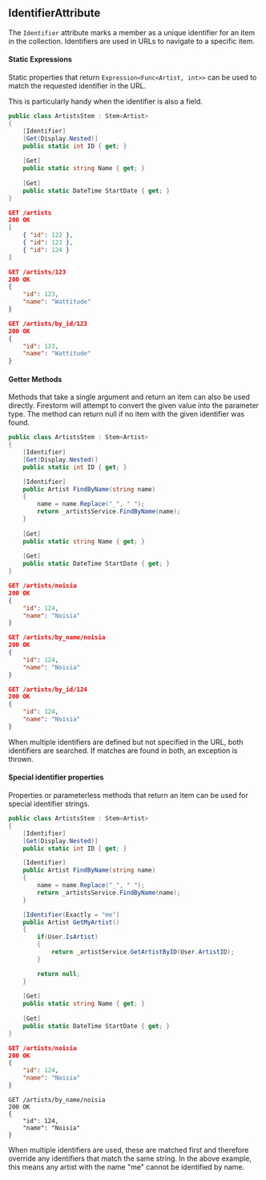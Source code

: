 IdentifierAttribute
-------------------

The `Identifier` attribute marks a member as a unique identifier for an item in the collection. Identifiers are used in URLs to navigate to a specific item.

#### Static Expressions

Static properties that return `Expression<Func<Artist, int>>` can be used to match the requested identifier in the URL.

This is particularly handy when the identifier is also a field.

``` csharp
public class ArtistsStem : Stem<Artist>
{
    [Identifier]
    [Get(Display.Nested)]
    public static int ID { get; }
    
    [Get]
    public static string Name { get; }
    
    [Get]
    public static DateTime StartDate { get; }
}
```

``` json
GET /artists
200 OK
[        
    { "id": 122 },
    { "id": 123 },
    { "id": 124 }
]
```

``` json
GET /artists/123
200 OK
{
    "id": 123,
    "name": "Wattitude"
}
```

``` json
GET /artists/by_id/123
200 OK
{
    "id": 123,
    "name": "Wattitude"
}
```

#### Getter Methods

Methods that take a single argument and return an item can also be used directly. Firestorm will attempt to convert the given value into the parameter type. The method can return null if no item with the given identifier was found.

``` csharp
public class ArtistsStem : Stem<Artist>
{
    [Identifier]
    [Get(Display.Nested)]
    public static int ID { get; }

    [Identifier]
    public Artist FindByName(string name)
    {
        name = name.Replace("_", " ");
        return _artistsService.FindByName(name);
    }
    
    [Get]
    public static string Name { get; }
    
    [Get]
    public static DateTime StartDate { get; }
}
```

``` json
GET /artists/noisia
200 OK
{
    "id": 124,
    "name": "Noisia"
}
```

``` json
GET /artists/by_name/noisia
200 OK
{                
    "id": 124,
    "name": "Noisia"
}
```

``` json
GET /artists/by_id/124
200 OK
{                
    "id": 124,
    "name": "Noisia"
}
```

When multiple identifiers are defined but not specified in the URL, both identifiers are searched. If matches are found in both, an exception is thrown.

#### Special identifier properties

Properties or parameterless methods that return an item can be used for special identifier strings.

``` csharp
public class ArtistsStem : Stem<Artist>
{
    [Identifier]
    [Get(Display.Nested)]
    public static int ID { get; }

    [Identifier]
    public Artist FindByName(string name)
    {
        name = name.Replace("_", " ");
        return _artistsService.FindByName(name);
    }

    [Identifier(Exactly = "me"]
    public Artist GetMyArtist()
    {
        if(User.IsArtist)
        {
            return _artistService.GetArtistByID(User.ArtistID);
        }

        return null;
    }
    
    [Get]
    public static string Name { get; }
    
    [Get]
    public static DateTime StartDate { get; }
}
```

``` json
GET /artists/noisia
200 OK
{
    "id": 124,
    "name": "Noisia"
}
```

```
GET /artists/by_name/noisia
200 OK
{                
    "id": 124,
    "name": "Noisia"
}
```

When multiple identifiers are used, these are matched first and therefore override any identifiers that match the same string. In the above example, this means any artist with the name "me" cannot be identified by name.